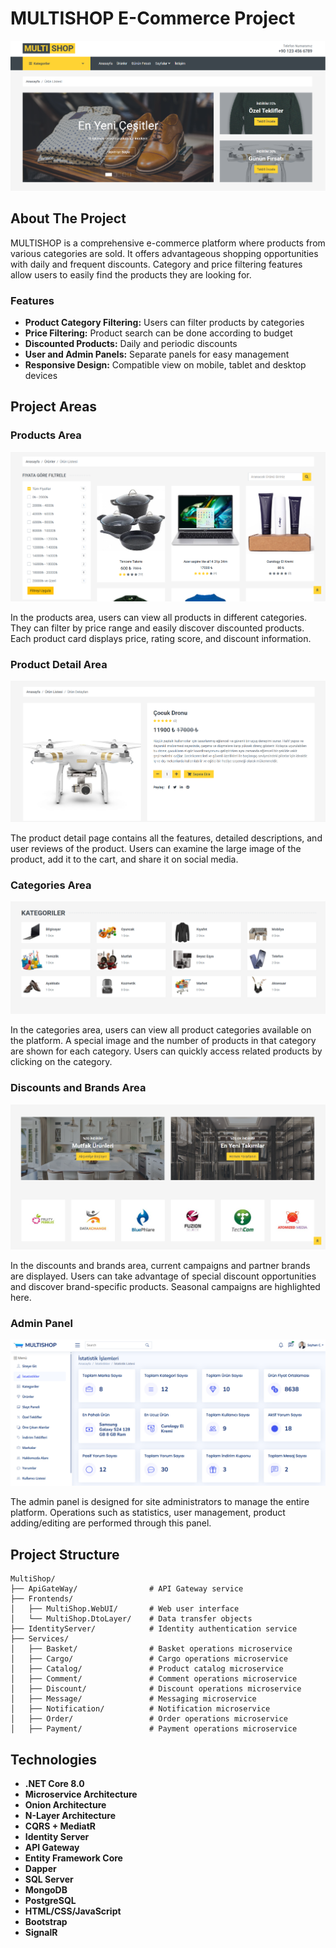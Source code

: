# MULTISHOP E-Commerce Project

![MultiShop Home Page](Frontends/MultiShop.WebUI/wwwroot/ProjectImages/Slayt1.png)

## About The Project

MULTISHOP is a comprehensive e-commerce platform where products from various categories are sold. It offers advantageous shopping opportunities with daily and frequent discounts. Category and price filtering features allow users to easily find the products they are looking for.

### Features

- **Product Category Filtering:** Users can filter products by categories
- **Price Filtering:** Product search can be done according to budget
- **Discounted Products:** Daily and periodic discounts
- **User and Admin Panels:** Separate panels for easy management
- **Responsive Design:** Compatible view on mobile, tablet and desktop devices

## Project Areas

### Products Area
![Products](Frontends/MultiShop.WebUI/wwwroot/ProjectImages/Products.png)

In the products area, users can view all products in different categories. They can filter by price range and easily discover discounted products. Each product card displays price, rating score, and discount information.

### Product Detail Area
![Product Detail](Frontends/MultiShop.WebUI/wwwroot/ProjectImages/ProductDetail.png)

The product detail page contains all the features, detailed descriptions, and user reviews of the product. Users can examine the large image of the product, add it to the cart, and share it on social media.

### Categories Area
![Categories](Frontends/MultiShop.WebUI/wwwroot/ProjectImages/Categories.png)

In the categories area, users can view all product categories available on the platform. A special image and the number of products in that category are shown for each category. Users can quickly access related products by clicking on the category.

### Discounts and Brands Area
![Discounts and Brands](Frontends/MultiShop.WebUI/wwwroot/ProjectImages/DiscountAndBrands.png)

In the discounts and brands area, current campaigns and partner brands are displayed. Users can take advantage of special discount opportunities and discover brand-specific products. Seasonal campaigns are highlighted here.

### Admin Panel
![Admin Panel](Frontends/MultiShop.WebUI/wwwroot/ProjectImages/AdminArea.png)

The admin panel is designed for site administrators to manage the entire platform. Operations such as statistics, user management, product adding/editing are performed through this panel.

## Project Structure

```
MultiShop/
├── ApiGateWay/                # API Gateway service
├── Frontends/
│   ├── MultiShop.WebUI/       # Web user interface
│   └── MultiShop.DtoLayer/    # Data transfer objects
├── IdentityServer/            # Identity authentication service
├── Services/
│   ├── Basket/                # Basket operations microservice
│   ├── Cargo/                 # Cargo operations microservice
│   ├── Catalog/               # Product catalog microservice
│   ├── Comment/               # Comment operations microservice
│   ├── Discount/              # Discount operations microservice
│   ├── Message/               # Messaging microservice
│   ├── Notification/          # Notification microservice
│   ├── Order/                 # Order operations microservice
│   ├── Payment/               # Payment operations microservice
```

## Technologies

- **.NET Core 8.0**
- **Microservice Architecture**
- **Onion Architecture**
- **N-Layer Architecture**
- **CQRS + MediatR**
- **Identity Server**
- **API Gateway**
- **Entity Framework Core**
- **Dapper**
- **SQL Server**
- **MongoDB**
- **PostgreSQL**
- **HTML/CSS/JavaScript**
- **Bootstrap**
- **SignalR**

